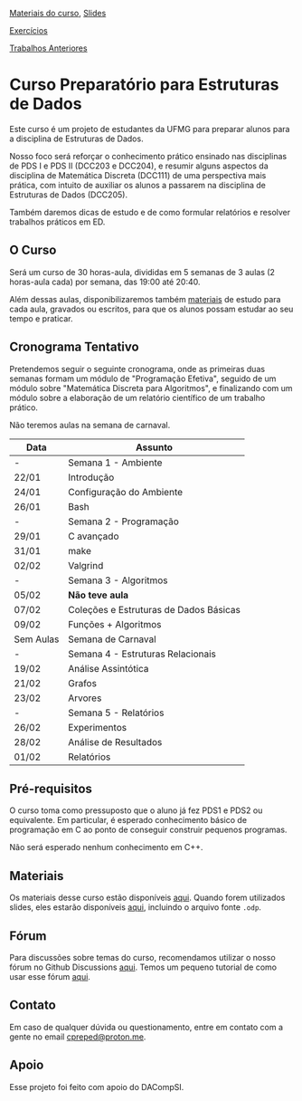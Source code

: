 [Materiais do curso](materiais/index.md), [Slides](slides/index.md)

[Exercícios](exercicios/index.md)

[Trabalhos Anteriores](trabalhos/index.md)

# Curso Preparatório para Estruturas de Dados

Este curso é um projeto de estudantes da UFMG para preparar alunos para a disciplina de Estruturas de Dados.

Nosso foco será reforçar o conhecimento prático ensinado nas disciplinas de PDS I e PDS II (DCC203 e DCC204), e
resumir alguns aspectos da disciplina de Matemática Discreta (DCC111) de uma perspectiva mais prática, com intuito de auxiliar
os alunos a passarem na disciplina de Estruturas de Dados (DCC205). 

Também daremos dicas de estudo e de como formular
relatórios e resolver trabalhos práticos em ED.

## O Curso

Será um curso de 30 horas-aula, divididas em 5 semanas de 3 aulas (2 horas-aula cada) por semana, das 19:00 até 20:40.

Além dessas aulas, disponibilizaremos também [materiais](#materiais) de estudo para cada aula, gravados ou escritos, para
que os alunos possam estudar ao seu tempo e praticar.


## Cronograma Tentativo

Pretendemos seguir o seguinte cronograma, onde as primeiras duas semanas formam um módulo de "Programação Efetiva",
seguido de um módulo sobre "Matemática Discreta para Algoritmos", e finalizando com um módulo sobre a elaboração de um
relatório científico de um trabalho prático.

Não teremos aulas na semana de carnaval.


| Data | Assunto |
| ----- | ----- |
| - |  Semana 1 - Ambiente |
| 22/01 | Introdução | 
| 24/01 | Configuração do Ambiente | 
| 26/01 | Bash | 
| - | Semana 2 - Programação |
| 29/01 | C avançado | 
| 31/01 | make |
| 02/02 | Valgrind |
| - |  Semana 3 - Algoritmos |
| 05/02 | **Não teve aula** |
| 07/02 | Coleções e Estruturas de Dados Básicas |
| 09/02 | Funções + Algoritmos |
| Sem Aulas | Semana de Carnaval |
| - | Semana 4 - Estruturas Relacionais|
| 19/02 | Análise Assintótica | 
| 21/02 | Grafos |
| 23/02 | Arvores |
| - |  Semana 5 - Relatórios |
| 26/02 | Experimentos |
| 28/02 | Análise de Resultados |
| 01/02 | Relatórios |



## Pré-requisitos


O curso toma como pressuposto que o aluno já fez PDS1 e PDS2 ou equivalente. Em particular, é esperado conhecimento básico
de programação em C ao ponto de conseguir construir pequenos programas.


Não será esperado nenhum conhecimento em C++.

## Materiais

Os materiais desse curso estão disponíveis [aqui](materiais/index.md). Quando forem utilizados slides, eles estarão disponíveis
[aqui](slides/index.md), incluindo o arquivo fonte `.odp`.

## Fórum

Para discussões sobre temas do curso, recomendamos utilizar o nosso fórum no Github Discussions 
[aqui](https://github.com/orgs/CPrepED/discussions). Temos um pequeno tutorial de como usar esse fórum 
[aqui](https://github.com/CPrepED/Discussao).

## Contato

Em caso de qualquer dúvida ou questionamento, entre em contato com a gente no email cpreped@proton.me.


## Apoio

Esse projeto foi feito com apoio do DACompSI.

